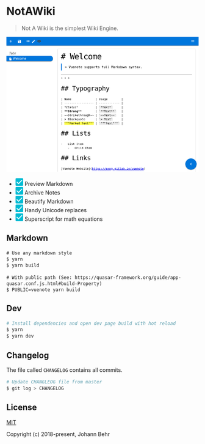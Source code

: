 # NotAWiki

> Not A Wiki is the simplest Wiki Engine.

![vuenote Screenshot](src/statics-src/vuenote_screenshot.png)

-   ![✔](src/statics-src/check.png) Preview Markdown
-   ![✔](src/statics-src/check.png) Archive Notes
-   ![✔](src/statics-src/check.png) Beautify Markdown
-   ![✔](src/statics-src/check.png) Handy Unicode replaces
-   ![✔](src/statics-src/check.png) Superscript for math equations

## Markdown

```code support
# Use any markdown style
$ yarn
$ yarn build

# With public path (See: https://quasar-framework.org/guide/app-quasar.conf.js.html#build-Property)
$ PUBLIC=vuenote yarn build
```

## Dev

```bash
# Install dependencies and open dev page build with hot reload
$ yarn
$ yarn dev
```

## Changelog

The file called `CHANGELOG` contains all commits.

```bash
# Update CHANGLEOG file from master
$ git log > CHANGELOG
```

## License

[MIT](http://opensource.org/licenses/MIT)

Copyright (c) 2018-present, Johann Behr
